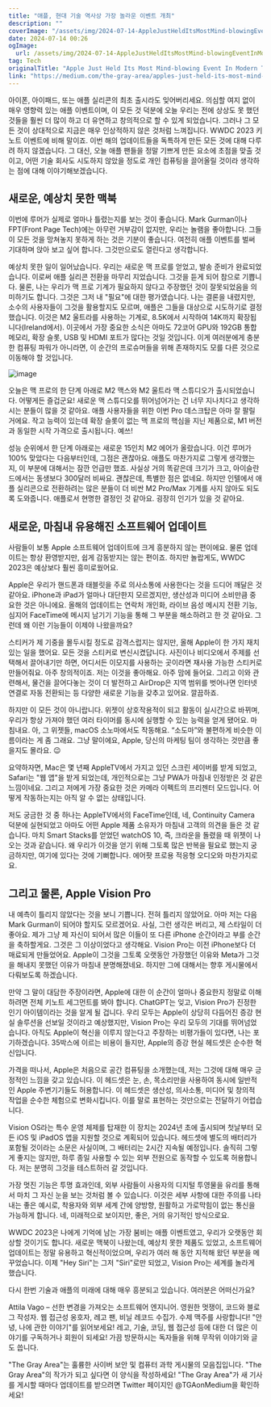 ```yaml
---
title: "애플, 현대 기술 역사상 가장 놀라운 이벤트 개최"
description: ""
coverImage: "/assets/img/2024-07-14-AppleJustHeldItsMostMind-blowingEventInModernTechHistory_0.png"
date: 2024-07-14 00:26
ogImage: 
  url: /assets/img/2024-07-14-AppleJustHeldItsMostMind-blowingEventInModernTechHistory_0.png
tag: Tech
originalTitle: "Apple Just Held Its Most Mind-blowing Event In Modern Tech History"
link: "https://medium.com/the-gray-area/apples-just-held-its-most-mind-blowing-event-in-modern-tech-history-520603b24303"
---
```



아이폰, 아이패드, 또는 애플 실리콘의 최초 출시라도 잊어버리세요. 의심할 여지 없이 매우 영향력 있는 애플 이벤트이며, 이 모든 것 덕분에 오늘 우리는 전에 상상도 못 했던 것들을 훨씬 더 많이 하고 더 유연하고 창의적으로 할 수 있게 되었습니다. 그러나 그 모든 것이 상대적으로 지금은 매우 인상적하지 않은 것처럼 느껴집니다. WWDC 2023 키노트 이벤트에 비해 말이죠. 이번 해의 업데이트들을 독특하게 만든 모든 것에 대해 다루려 하지 않겠습니다. 그 대신, 오늘 애플 팬들을 정말 기쁘게 만든 요소에 초점을 맞출 것이고, 어떤 기술 회사도 시도하지 않았을 정도로 개인 컴퓨팅을 끌어올릴 것이라 생각하는 점에 대해 이야기해보겠습니다.

## 새로운, 예상치 못한 맥북

이번에 루머가 실제로 얼마나 틀렸는지를 보는 것이 좋습니다. Mark Gurman이나 FPT(Front Page Tech)에는 아무런 거부감이 없지만, 우리는 놀램을 좋아합니다. 그들이 모든 것을 망쳐놓지 못하게 하는 것은 기분이 좋습니다. 여전히 애플 이벤트를 벌써 기대하며 앉아 보고 싶어 합니다. 그것만으로도 열린다고 생각합니다.

예상치 못한 일이 일어났습니다. 우리는 새로운 맥 프로를 얻었고, 발송 준비가 완료되었습니다. 이로써 애플 실리콘 전환을 마무리 지었습니다. 그것을 듣게 되어 참으로 기쁩니다. 물론, 나는 우리가 맥 프로 기계가 필요하지 않다고 주장했던 것이 잘못되었음을 의미하기도 합니다. 그것은 그저 내 "필요"에 대한 평가였습니다. 나는 결론을 내렸지만, 소수의 사용자들이 그것을 활용할지도 모르며, 애플은 그들을 대상으로 시도하기로 결정했습니다. 이것은 M2 울트라를 사용하는 기계로, 8.5K에서 시작하여 14K까지 확장됩니다(Ireland에서). 이곳에서 가장 중요한 소식은 아마도 72코어 GPU와 192GB 통합 메모리, 확장 슬롯, USB 및 HDMI 포트가 많다는 것일 것입니다. 이게 여러분에게 충분한 컴퓨팅 파워가 아니라면, 이 순간의 프로슈머들을 위해 존재하지도 모를 다른 것으로 이동해야 할 것입니다.

<div class="content-ad"></div>

![image](/assets/img/2024-07-14-AppleJustHeldItsMostMind-blowingEventInModernTechHistory_0.png)

오늘은 맥 프로의 한 단계 아래로 M2 맥스와 M2 울트라 맥 스튜디오가 출시되었습니다. 어떻게든 즐겁군요! 새로운 맥 스튜디오를 뛰어넘어가는 건 너무 지나치다고 생각하시는 분들이 많을 것 같아요. 애플 사용자들을 위한 이번 Pro 데스크탑은 아마 잘 팔릴 거에요. 작고 능력이 있는데 확장 슬롯이 없는 맥 프로의 핵심을 지닌 제품으로, M1 버전과 동일한 시작 가격으로 출시됩니다. 예쓰!

성능 순위에서 한 단계 아래로는 새로운 15인치 M2 에어가 올랐습니다. 이건 루머가 100% 맞았다는 다음부터인데, 그점은 괜찮아요. 애플도 마찬가지로 그렇게 생각했는지, 이 부분에 대해서는 잠깐 언급만 했죠. 사실상 거의 똑같은데 크기가 크고, 아이슬란드에서는 동생보다 300달러 비싸요. 괜찮은데, 특별한 점은 없네요. 하지만 인텔에서 애플 실리콘으로 전환하려는 많은 분들이 더 비싼 M2 Pro/Max 기계를 사지 않아도 되도록 도와줍니다. 애플로서 현명한 결정인 것 같아요. 굉장히 인기가 있을 것 같아요.

## 새로운, 마침내 유용해진 소프트웨어 업데이트

<div class="content-ad"></div>

사람들이 보통 Apple 소프트웨어 업데이트에 크게 흥분하지 않는 편이에요. 물론 업데이트는 항상 환영받지만, 쉽게 감동받지는 않는 편이죠. 하지만 놀랍게도, WWDC 2023은 예상보다 훨씬 흥미로웠어요.

Apple은 우리가 핸드폰과 태블릿을 주로 의사소통에 사용한다는 것을 드디어 깨달은 것 같아요. iPhone과 iPad가 얼마나 대단한지 모르겠지만, 생산성과 미디어 소비만큼 중요한 것은 아니에요. 올해의 업데이트는 연락처 개인화, 라이브 음성 메시지 전환 기능, 심지어 FaceTime에 메시지 남기기 기능을 통해 그 부분을 해소하려고 한 것 같아요. 그런데 왜 이런 기능들이 이제야 나왔을까요?

스티커가 제 기중을 몰두시킬 정도로 감격스럽지는 않지만, 올해 Apple이 한 가지 재치있는 일을 했어요. 모든 것을 스티커로 변신시켰답니다. 사진이나 비디오에서 주제를 선택해서 끌어내기만 하면, 어디서든 이모지를 사용하는 곳이라면 재사용 가능한 스티커로 만들어줘요. 아주 창의적이죠. 저는 이것을 좋아해요. 아주 맘에 들어요. 그리고 이와 관련해서, 물건을 끌어다놓는 것이 더 발전하고 AirDrop은 지역 범위를 벗어나면 인터넷 연결로 자동 전환되는 등 다양한 새로운 기능을 갖추고 있어요. 깔끔하죠.

하지만 이 모든 것이 아니랍니다. 위젯이 상호작용적이 되고 활동이 실시간으로 바뀌며, 우리가 항상 가져야 했던 여러 타이머를 동시에 실행할 수 있는 능력을 얻게 됐어요. 마침내요. 아, 그 위젯들, macOS 소노마에서도 작동해요. “소도마”와 불편하게 비슷한 이름이라는 게 좀 그래요. 그냥 말이에요, Apple, 당신의 마케팅 팀이 생각하는 것만큼 좋을지도 몰라요. 😉

<div class="content-ad"></div>

요약하자면, Mac은 몇 년째 AppleTV에서 가지고 있던 스크린 세이버를 받게 되었고, Safari는 "웹 앱"을 받게 되었는데, 개인적으로는 그냥 PWA가 마침내 인정받은 것 같은 느낌이네요. 그리고 저에게 가장 중요한 것은 카메라 이펙트의 프리젠터 모드입니다. 어떻게 작동하는지는 아직 알 수 없는 상태입니다.

저도 궁금한 것 중 하나는 AppleTV에서의 FaceTime인데, 네, Continuity Camera 덕분에 실현되었고 아마도 어떤 Apple 제품 소유자가 마침내 고객의 의견을 들은 것 같습니다. 마치 Smart Stacks를 얻었던 watchOS 10, 즉, 크라운을 돌렸을 때 위젯이 나오는 것과 같습니다. 왜 우리가 이것을 얻기 위해 그토록 많은 반복을 필요로 했는지 궁금하지만, 여기에 있다는 것에 기뻐합니다. 에어팟 프로용 적응형 오디오와 마찬가지로요.

## 그리고 물론, Apple Vision Pro

내 예측이 틀리지 않았다는 것을 보니 기쁩니다. 전혀 틀리지 않았어요. 아마 저는 다음 Mark Gurman이 되어야 할지도 모르겠어요. 사실, 그런 생각은 버리고, 제 스타일이 더 좋아요. 제가 그냥 제 자신이 되어서 많은 이들이 또 다른 iPhone 순간이라고 부를 순간을 축하할게요. 그것은 그 이상이었다고 생각해요. Vision Pro는 이전 iPhone보다 더 매료되게 만들었어요. Apple이 그것을 그토록 오랫동안 가장했던 이유와 Meta가 그것을 해내지 못했던 이유가 마침내 분명해졌네요. 하지만 그에 대해서는 향후 게시물에서 다뤄보도록 하겠습니다.

<div class="content-ad"></div>

만약 그 말이 대담한 주장이라면, Apple에 대한 이 순간이 얼마나 중요한지 정말로 이해하려면 전체 키노트 세그먼트를 봐야 합니다. ChatGPT는 잊고, Vision Pro가 진정한 인기 아이템이라는 것을 알게 될 겁니다. 우리 모두는 Apple이 상당히 다듬어진 증강 현실 솔루션을 선보일 것이라고 예상했지만, Vision Pro는 우리 모두의 기대를 뛰어넘었습니다. 아직도 Apple이 혁신을 이루지 않는다고 주장하는 비평가들이 있다면, 나는 포기하겠습니다. 35박스에 이르는 비용이 들지만, Apple의 증강 현실 헤드셋은 순수한 혁신입니다.

가격을 떠나서, Apple은 처음으로 공간 컴퓨팅을 소개했는데, 저는 그것에 대해 매우 긍정적인 느낌을 갖고 있습니다. 이 헤드셋은 눈, 손, 목소리만을 사용하여 동시에 일반적인 Apple 주변기기들도 허용합니다. 이 헤드셋은 생산성, 의사소통, 미디어 및 창의적 작업을 순수한 체험으로 변화시킵니다. 이를 말로 표현하는 것만으로는 전달하기 어렵습니다.

Vision OS라는 특수 운영 체제를 탑재한 이 장치는 2024년 초에 출시되며 첫날부터 모든 iOS 및 iPadOS 앱을 지원할 것으로 계획되어 있습니다. 헤드셋에 별도의 배터리가 포함될 것이라는 소문은 사실이며, 그 배터리는 2시간 지속될 예정입니다. 솔직히 그렇게 좋지는 않지만, 하루 종일 사용할 수 있는 외부 전원으로 동작할 수 있도록 허용합니다. 저는 분명히 그것을 테스트하러 갈 것입니다.

가장 멋진 기능은 투명 효과인데, 외부 사람들이 사용자의 디지털 투영물을 유리를 통해서 마치 그 자신 눈을 보는 것처럼 볼 수 있습니다. 이것은 세부 사항에 대한 주의를 나타내는 좋은 예시로, 착용자와 외부 세계 간에 양방향, 원활하고 가로막힘이 없는 통신을 가능하게 합니다. 네, 미래적으로 보이지만, 좋은, 거의 유기적인 방식으로요.

<div class="content-ad"></div>

WWDC 2023은 나에게 기억에 남는 가장 붐비는 애플 이벤트였고, 우리가 오랫동안 회상할 것이기도 합니다. 새로운 맥북이 나왔는데, 예상치 못한 제품도 있었고, 소프트웨어 업데이트는 정말 유용하고 혁신적이었으며, 우리가 여러 해 동안 지적해 왔던 부분을 메꾸었습니다. 이제 "Hey Siri"는 그저 "Siri"로만 되었고, Vision Pro는 세계를 놀라게 했습니다.

다시 한번 기술과 애플의 미래에 대해 매우 흥분되고 있습니다. 여러분은 어떠신가요?

Attila Vago – 선한 변경을 가져오는 소프트웨어 엔지니어. 영원한 멋쟁이, 코드와 블로그 작성자. 웹 접근성 옹호자, 레고 팬, 비닐 레코드 수집가. 수제 맥주를 사랑합니다! "안녕, 나에 관한 이야기"를 읽어보세요! 레고, 기술, 코딩, 웹 접근성 등에 대한 더 많은 이야기를 구독하거나 회원이 되세요! 가끔 방문하시는 독자들을 위해 무작위 이야기와 글도 씁니다.

"The Gray Area"는 훌륭한 사이버 보안 및 컴퓨터 과학 게시물의 모음집입니다. "The Gray Area"의 작가가 되고 싶다면 이 양식을 작성하세요! "The Gray Area"가 새 기사를 게시할 때마다 업데이트를 받으려면 Twitter 페이지인 @TGAonMedium을 확인하세요!